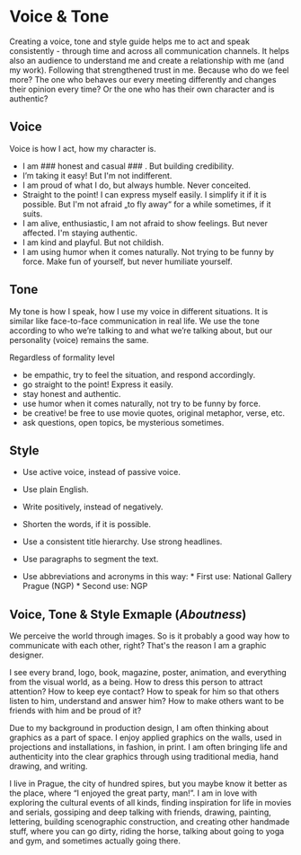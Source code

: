 # Voice & Tone

Creating a voice, tone and style guide helps me to act and speak consistently - through time and across all communication channels. It helps also an audience to understand me and create a relationship with me (and my work). Following that strengthened trust in me. Because who do we feel more? The one who behaves our every meeting differently and changes their opinion every time? Or the one who has their own character and is authentic? 


## Voice

Voice is how I act, how my character is.

* I am ### honest and casual ### . But building credibility.
* I’m taking it easy! But I'm not indifferent. 
* I am proud of what I do, but always humble. Never conceited.
* Straight to the point! I can express myself easily. I simplify it if it is possible. But I'm not afraid „to fly away“ for a while sometimes, if it suits. 
* I am alive, enthusiastic, I am not afraid to show feelings. But never affected. I'm staying authentic.
* I am kind and playful. But not childish. 
* I am using humor when it comes naturally. Not trying to be funny by force. Make fun of yourself, but never humiliate yourself.

## Tone

My tone is how I speak, how I use my voice in different situations. It is similar like face-to-face communication in real life. We use the tone according to who we’re talking to and what we’re talking about, but our personality (voice) remains the same. 

Regardless of formality level
- be empathic, try to feel the situation, and respond accordingly.
- go straight to the point! Express it easily.
- stay honest and authentic.
- use humor when it comes naturally, not try to be funny by force. 
- be creative! be free to use movie quotes, original metaphor, verse, etc.
- ask questions, open topics, be mysterious sometimes.


## Style


* Use active voice, instead of passive voice.
* Use plain English.
* Write positively, instead of negatively.

* Shorten the words, if it is possible.
* Use a consistent title hierarchy. Use strong headlines.
* Use paragraphs to segment the text.
* Use abbreviations and acronyms in this way:
        * First use: National Gallery Prague (NGP) 
        * Second use: NGP


## Voice, Tone & Style Exmaple (*Aboutness*)

We perceive the world through images. So is it probably a good way how to communicate with each other, right? That's the reason I am a graphic designer.

I see every brand, logo, book, magazine, poster, animation, and everything from the visual world, as a being. How to dress this person to attract attention? How to keep eye contact? How to speak for him so that others listen to him, understand and answer him? How to make others want to be friends with him and be proud of it?

Due to my background in production design, I am often thinking about graphics as a part of space. I enjoy applied graphics on the walls, used in projections and installations, in fashion, in print. I am often bringing life and authenticity into the clear graphics through using traditional media, hand drawing, and writing.

I live in Prague, the city of hundred spires, but you maybe know it better as the place, where “I enjoyed the great party, man!”. I am in love with exploring the cultural events of all kinds, finding inspiration for life in movies and serials, gossiping and deep talking with friends, drawing, painting, lettering, building scenographic construction, and creating other handmade stuff, where you can go dirty, riding the horse, talking about going to yoga and gym, and sometimes actually going there.

